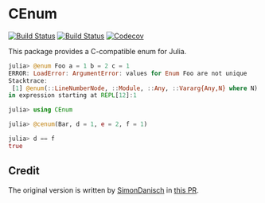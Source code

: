 # CEnum

[![Build Status](https://travis-ci.com/JuliaInterop/CEnum.jl.svg?branch=master)](https://travis-ci.com/JuliaInterop/CEnum.jl)
[![Build Status](https://github.com/JuliaInterop/CEnum.jl/workflows/CI/badge.svg)](https://github.com/JuliaInterop/CEnum.jl/actions)
[![Codecov](https://codecov.io/gh/JuliaInterop/CEnum.jl/branch/master/graph/badge.svg)](https://codecov.io/gh/JuliaInterop/CEnum.jl)

This package provides a C-compatible enum for Julia.

```julia
julia> @enum Foo a = 1 b = 2 c = 1
ERROR: LoadError: ArgumentError: values for Enum Foo are not unique
Stacktrace:
 [1] @enum(::LineNumberNode, ::Module, ::Any, ::Vararg{Any,N} where N) at ./Enums.jl:128
in expression starting at REPL[12]:1

julia> using CEnum

julia> @cenum(Bar, d = 1, e = 2, f = 1)

julia> d == f
true
```

## Credit
The original version is written by [SimonDanisch](https://github.com/SimonDanisch) in [this PR](https://github.com/JuliaInterop/Clang.jl/pull/162).
